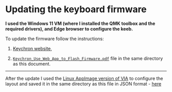 # Updating the keyboard firmware

**I used the Windows 11 VM (where I installed the QMK toolbox and the required drivers), and Edge browser to configure the keeb.**

To update the firmware follow the instructions:

1. [Keychron website](https://www.keychron.com/pages/how-to-factory-reset-or-use-the-launcher-web-app-to-flash-firmware-for-your-keyboard),

2. [`Keychron_Use_Web_App_to_Flash_Firmware.pdf`](./Keychron_Use_Web_App_to_Flash_Firmware.pdf) file in the same directory as this document.

---

After the update I used the [Linux AppImage version of VIA](https://github.com/the-via/releases/releases/download/v3.0.0/via-3.0.0-linux.AppImage) to configure the layout and saved it in the same directory as this file in JSON format - [here](./keychron_q8_ansi_knob.layout.json)